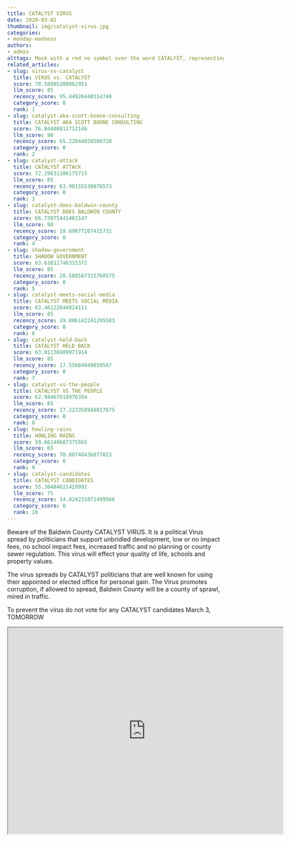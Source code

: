 ```yaml
---
title: CATALYST VIRUS
date: 2020-03-02
thumbnail: img/catalyst-virus.jpg
categories:
- monday-madness
authors:
- admin
alttags: Mask with a red no symbol over the word CATALYST, representing the political virus impacting Baldwin County
related_articles:
- slug: virus-vs-catalyst
  title: VIRUS vs. CATALYST
  score: 78.58985288062951
  llm_score: 85
  recency_score: 95.44926440314748
  category_score: 0
  rank: 1
- slug: catalyst-aka-scott-boone-consulting
  title: CATALYST AKA SCOTT BOONE CONSULTING
  score: 76.04408811712146
  llm_score: 90
  recency_score: 65.22044058560728
  category_score: 0
  rank: 2
- slug: catalyst-attack
  title: CATALYST ATTACK
  score: 72.29631106175715
  llm_score: 85
  recency_score: 63.98155530878573
  category_score: 0
  rank: 3
- slug: catalyst-does-baldwin-county
  title: CATALYST DOES BALDWIN COUNTY
  score: 66.73975441483147
  llm_score: 90
  recency_score: 18.69877207415731
  category_score: 0
  rank: 4
- slug: shadow-government
  title: SHADOW GOVERNMENT
  score: 63.61611746315372
  llm_score: 85
  recency_score: 20.580587315768575
  category_score: 0
  rank: 5
- slug: catalyst-meets-social-media
  title: CATALYST MEETS SOCIAL MEDIA
  score: 63.46122844824111
  llm_score: 85
  recency_score: 19.806142241205503
  category_score: 0
  rank: 6
- slug: catalyst-held-back
  title: CATALYST HELD BACK
  score: 63.01136989971914
  llm_score: 85
  recency_score: 17.55684949859567
  category_score: 0
  rank: 7
- slug: catalyst-vs-the-people
  title: CATALYST VS THE PEOPLE
  score: 62.94467018976354
  llm_score: 85
  recency_score: 17.223350948817675
  category_score: 0
  rank: 8
- slug: howling-rains
  title: HOWLING RAINS
  score: 59.66149687375565
  llm_score: 65
  recency_score: 70.80748436877823
  category_score: 0
  rank: 9
- slug: catalyst-candidates
  title: CATALYST CANDIDATES
  score: 55.30484621429992
  llm_score: 75
  recency_score: 14.024231071499566
  category_score: 0
  rank: 10
---
```

Beware of the Baldwin County CATALYST VIRUS. It is a political Virus spread by politicians that support unbridled development, low or no impact fees, no school impact fees, increased traffic and no planning or county sewer regulation. This virus will effect your quality of life, schools and property values.

The virus spreads by CATALYST politicians that are well known for using their appointed or elected office for personal gain. The Virus promotes corruption, if allowed to spread, Baldwin County will be a county of sprawl, mired in traffic.

To prevent the virus do not vote for any CATALYST candidates March 3, TOMORROW

<iframe src="https://drive.google.com/file/d/1553APxlxnKb7OGXZeaCiYTXEQhuHEsNd/preview" width="640" height="480"></iframe>
